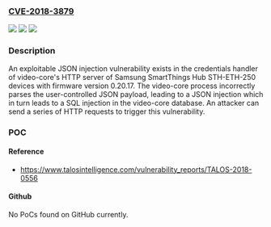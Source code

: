 ### [CVE-2018-3879](https://cve.mitre.org/cgi-bin/cvename.cgi?name=CVE-2018-3879)
![](https://img.shields.io/static/v1?label=Product&message=SmartThings%20Hub%20STH-ETH-250&color=blue)
![](https://img.shields.io/static/v1?label=Version&message=n%2Fa&color=blue)
![](https://img.shields.io/static/v1?label=Vulnerability&message=Parsing%20SQL%20Injection&color=brighgreen)

### Description

An exploitable JSON injection vulnerability exists in the credentials handler of video-core's HTTP server of Samsung SmartThings Hub STH-ETH-250 devices with firmware version 0.20.17. The video-core process incorrectly parses the user-controlled JSON payload, leading to a JSON injection which in turn leads to a SQL injection in the video-core database. An attacker can send a series of HTTP requests to trigger this vulnerability.

### POC

#### Reference
- https://www.talosintelligence.com/vulnerability_reports/TALOS-2018-0556

#### Github
No PoCs found on GitHub currently.

